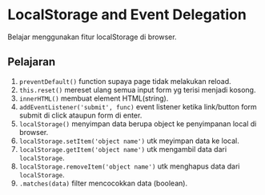 # LocalStorage and Event Delegation

Belajar menggunakan fitur localStorage di browser.

## Pelajaran

1. ```preventDefault()``` function supaya page tidak melakukan reload.
2. ```this.reset()``` mereset ulang semua input form yg terisi menjadi kosong.
3. ```innerHTML()``` membuat element HTML(string).
4. ```addEventListener('submit', func)``` event listener ketika link/button form submit di click ataupun form di enter.
5. ```localStorage()``` menyimpan data berupa object ke penyimpanan local di browser.
6. ```localStorage.setItem('object name')``` utk meyimpan data ke local.
7. ```localStorage.getItem('object name')``` utk mengambil data dari ```localStorage```.
8. ```localStorage.removeItem('object name')``` utk menghapus data dari ```localStorage```.
9. ```.matches(data)``` filter mencocokkan data (boolean).